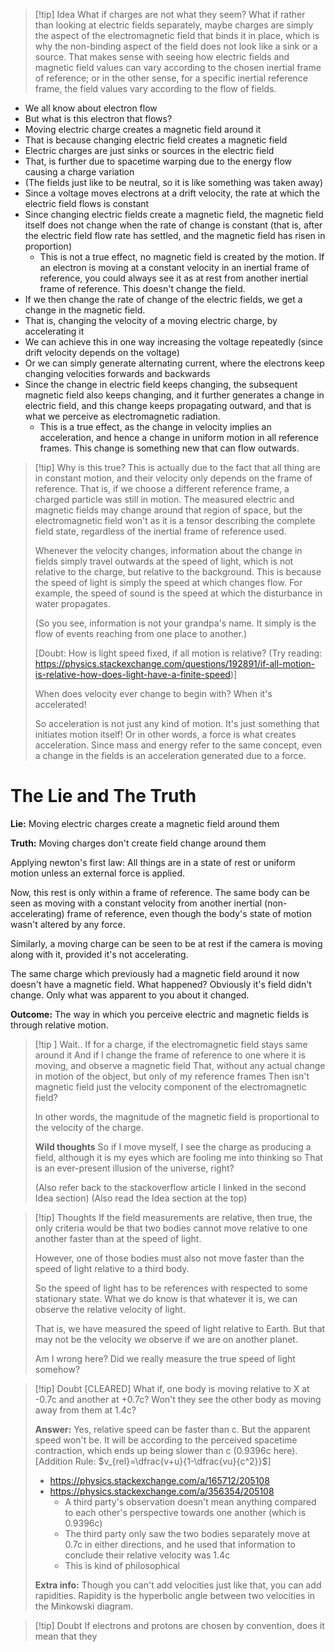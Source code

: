 > [!tip] Idea
> What if charges are not what they seem? What if rather than looking at electric fields separately, maybe charges are simply the aspect of the electromagnetic field that binds it in place, which is why the non-binding aspect of the field does not look like a sink or a source. That makes sense with seeing how electric fields and magnetic field values can vary according to the chosen inertial frame of reference; or in the other sense, for a specific inertial reference frame, the field values vary according to the flow of fields.

- We all know about electron flow
- But what is this electron that flows?
- Moving electric charge creates a magnetic field around it
- That is because changing electric field creates a magnetic field
- Electric charges are just sinks or sources in the electric field
- That, is further due to spacetime warping due to the energy flow causing a charge variation
- (The fields just like to be neutral, so it is like something was taken away)
- Since a voltage moves electrons at a drift velocity, the rate at which the electric field flows is constant
- Since changing electric fields create a magnetic field, the magnetic field itself does not change when the rate of change is constant (that is, after the electric field flow rate has settled, and the magnetic field has risen in proportion)
	- This is not a true effect, no magnetic field is created by the motion. If an electron is moving at a constant velocity in an inertial frame of reference, you could always see it as at rest from another inertial frame of reference. This doesn't change the field.
- If we then change the rate of change of the electric fields, we get a change in the magnetic field.
- That is, changing the velocity of a moving electric charge, by accelerating it
- We can achieve this in one way increasing the voltage repeatedly (since drift velocity depends on the voltage)
- Or we can simply generate alternating current, where the electrons keep changing velocities forwards and backwards
- Since the change in electric field keeps changing, the subsequent magnetic field also keeps changing, and it further generates a change in electric field, and this change keeps propagating outward, and that is what we perceive as electromagnetic radiation.
	- This is a true effect, as the change in velocity implies an acceleration, and hence a change in uniform motion in all reference frames. This change is something new that can flow outwards.

> [!tip] Why is this true?
>  This is actually due to the fact that all thing are in constant motion, and their velocity only depends on the frame of reference. That is, if we choose a different reference frame, a charged particle was still in motion. The measured electric and magnetic fields may change around that region of space, but the electromagnetic field won't as it is a tensor describing the complete field state, regardless of the inertial frame of reference used.
>  
>  Whenever the velocity changes, information about the change in fields simply travel outwards at the speed of light, which is not relative to the charge, but relative to the background. This is because the speed of light is simply the speed at which changes flow. For example, the speed of sound is the speed at which the disturbance in water propagates.
>  
>  (So you see, information is not your grandpa's name. It simply is the flow of events reaching from one place to another.)
> 
>  \[Doubt: How is light speed fixed, if all motion is relative? (Try reading: https://physics.stackexchange.com/questions/192891/if-all-motion-is-relative-how-does-light-have-a-finite-speed)\]
>  
>  When does velocity ever change to begin with? When it's accelerated!
>  
>  So acceleration is not just any kind of motion. It's just something that initiates motion itself! Or in other words, a force is what creates acceleration. Since mass and energy refer to the same concept, even a change in the fields is an acceleration generated due to a force.
# The Lie and The Truth
**Lie:** Moving electric charges create a magnetic field around them

**Truth:** Moving charges don't create field change around them

Applying newton's first law: All things are in a state of rest or uniform motion unless an external force is applied.

Now, this rest is only within a frame of reference. The same body can be seen as moving with a constant velocity from another inertial (non-accelerating) frame of reference, even though the body's state of motion wasn't altered by any force.

Similarly, a moving charge can be seen to be at rest if the camera is moving along with it, provided it's not accelerating.

The same charge which previously had a magnetic field around it now doesn't have a magnetic field. What happened? Obviously it's field didn't change. Only what was apparent to you about it changed.

**Outcome:** The way in which you perceive electric and magnetic fields is through relative motion.


> [!tip ] Wait..
>If for a charge, if the electromagnetic field stays same around it
>And if I change the frame of reference to one where it is moving, and observe a magnetic field
>That, without any actual change in motion of the object, but only of my reference frames
>Then isn't magnetic field just the velocity component of the electromagnetic field?
>
>In other words, the magnitude of the magnetic field is proportional to the velocity of the charge.
>
>**Wild thoughts**
>So if I move myself, I see the charge as producing a field, although it is my eyes which are fooling me into thinking so
>That is an ever-present illusion of the universe, right?
>
>(Also refer back to the stackoverflow article I linked in the second Idea section)
>(Also read the Idea section at the top)

> [!tip] Thoughts
> If the field measurements are relative, then true, the only criteria would be that two bodies cannot move relative to one another faster than at the speed of light.
> 
> However, one of those bodies must also not move faster than the speed of light relative to a third body.
> 
> So the speed of light has to be references with respected to some stationary state. What we do know is that whatever it is, we can observe the relative velocity of light.
> 
> That is, we have measured the speed of light relative to Earth. But that may not be the velocity we observe if we are on another planet.
> 
> Am I wrong here? Did we really measure the true speed of light somehow?

> [!tip] Doubt \[CLEARED\]
> What if, one body is moving relative to X at -0.7c and another at +0.7c? Won't they see the other body as moving away from them at 1.4c?
> 
> **Answer:** Yes, relative speed can be faster than c. But the apparent speed won't be. It will be according to the perceived spacetime contraction, which ends up being slower than c (0.9396c here). \[Addition Rule: $v_{rel}=\dfrac{v+u}{1-\dfrac{vu}{c^2}}$\]
> - https://physics.stackexchange.com/a/165712/205108
> - https://physics.stackexchange.com/a/356354/205108
> 	- A third party's observation doesn't mean anything compared to each other's perspective towards one another (which is 0.9396c)
> 	- The third party only saw the two bodies separately move at 0.7c in either directions, and he used that information to conclude their relative velocity was 1.4c
> 	- This is kind of philosophical
> 
> **Extra info:** Though you can't add velocities just like that, you can add rapidities. Rapidity is the hyperbolic angle between two velocities in the Minkowski diagram.

> [!tip] Doubt
> If electrons and protons are chosen by convention, does it mean that they